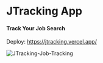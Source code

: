 # JTracking App

#### Track Your Job Search

Deploy: https://jtracking.vercel.app/


![JTracking-Job-Tracking](https://user-images.githubusercontent.com/65838616/198812083-030400fd-d0f4-4915-96ff-b2ba629bc89e.png)
